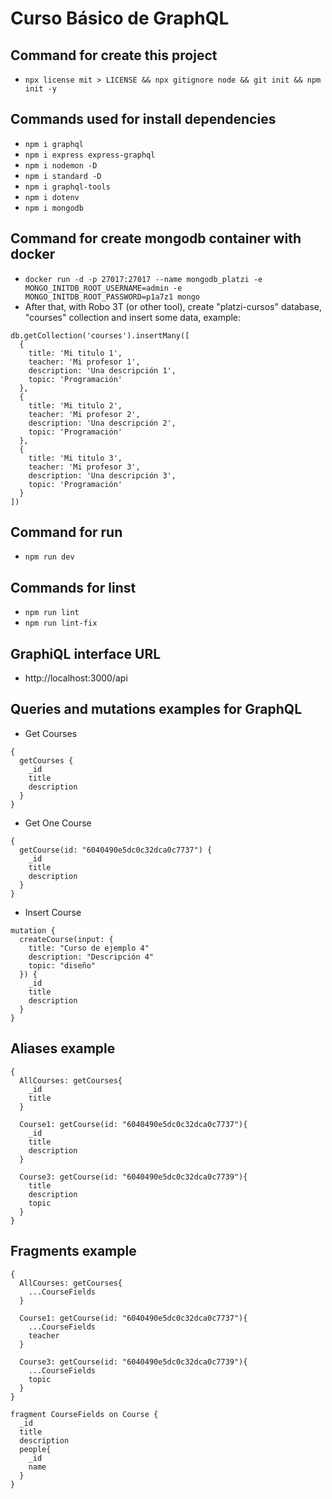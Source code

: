 # Curso Básico de GraphQL

## Command for create this project
- `npx license mit > LICENSE && npx gitignore node && git init && npm init -y`

## Commands used for install dependencies
- `npm i graphql`
- `npm i express express-graphql`
- `npm i nodemon -D`
- `npm i standard -D`
- `npm i graphql-tools`
- `npm i dotenv`
- `npm i mongodb`

## Command for create mongodb container with docker
- `docker run -d -p 27017:27017 --name mongodb_platzi -e MONGO_INITDB_ROOT_USERNAME=admin -e MONGO_INITDB_ROOT_PASSWORD=p1a7z1 mongo`
- After that, with Robo 3T (or other tool), create "platzi-cursos" database, "courses" collection and insert some data, example:
```
db.getCollection('courses').insertMany([
  {
    title: 'Mi titulo 1',
    teacher: 'Mi profesor 1',
    description: 'Una descripción 1',
    topic: 'Programación'
  },
  {
    title: 'Mi titulo 2',
    teacher: 'Mi profesor 2',
    description: 'Una descripción 2',
    topic: 'Programación'
  },
  {
    title: 'Mi titulo 3',
    teacher: 'Mi profesor 3',
    description: 'Una descripción 3',
    topic: 'Programación'
  }
])
```

## Command for run
- `npm run dev`

## Commands for linst
- `npm run lint`
- `npm run lint-fix`

## GraphiQL interface URL
- http://localhost:3000/api

## Queries and mutations examples for GraphQL
- Get Courses
```
{
  getCourses {
    _id
    title
    description
  }
}
```

- Get One Course
```
{
  getCourse(id: "6040490e5dc0c32dca0c7737") {
    _id
    title
    description
  }
}
```

- Insert Course
```
mutation {
  createCourse(input: {
    title: "Curso de ejemplo 4"
    description: "Descripción 4"
    topic: "diseño"
  }) {
    _id
    title
    description
  }
}
```

## Aliases example
```
{
  AllCourses: getCourses{
    _id
    title
  }
  
  Course1: getCourse(id: "6040490e5dc0c32dca0c7737"){
    _id
    title
    description
  }
  
  Course3: getCourse(id: "6040490e5dc0c32dca0c7739"){
    title
    description
    topic
  }
}
```

## Fragments example
```
{
  AllCourses: getCourses{
    ...CourseFields
  }
  
  Course1: getCourse(id: "6040490e5dc0c32dca0c7737"){
    ...CourseFields
    teacher
  }
  
  Course3: getCourse(id: "6040490e5dc0c32dca0c7739"){
    ...CourseFields
    topic
  }
}

fragment CourseFields on Course {
  _id
  title
  description
  people{
    _id
    name
  }
}
```
